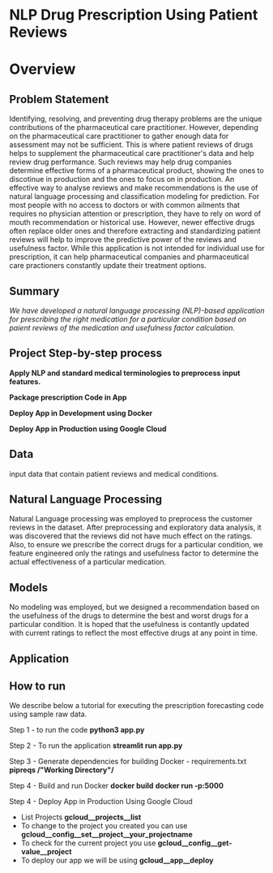 # NLP Drug Prescription Using Patient Reviews #


# Overview
## Problem Statement ##
Identifying, resolving, and preventing drug therapy problems are the unique contributions of the pharmaceutical care practitioner. However, depending on the pharmaceutical care practitioner to gather enough data for assessment may not be sufficient. This is where patient reviews of drugs helps to supplement the pharmaceutical care practitioner's data and help review drug performance. Such reviews may help drug companies determine effective forms of a pharmaceutical product, showing the ones to discotinue in production and the ones to focus on in production. An effective way to analyse reviews and make recommendations is the use of natural language processing and classification modeling for prediction. For most people with no access to doctors or with common ailments that requires no physician attention or prescription, they have to rely on word of mouth recommendation or historical use. However, newer effective drugs often replace older ones and therefore extracting and standardizing patient reviews will help to improve the predictive power of the reviews and usefulness factor. While this application is not intended for individual use for prescription, it can help pharmaceutical companies and pharmaceutical care practioners constantly update their treatment options.

## Summary ##
*We have developed a natural language processing (NLP)-based application for prescribing the right medication for a particular condition based on paient reviews of the medication and usefulness factor calculation.*

## Project Step-by-step process ##
**Apply NLP and standard medical terminologies to preprocess input features.**

**Package prescription Code in App**

**Deploy App in Development using Docker**

**Deploy App in Production using Google Cloud**

## Data ##
input data that contain patient reviews and medical conditions. 

## Natural Language Processing ## 
Natural Language processing was employed to preprocess the customer reviews in the dataset. After preprocessing and exploratory data analysis, it was discovered that the reviews did not have much effect on the ratings. Also, to ensure we prescribe the correct drugs for a particular condition, we feature engineered only the ratings and usefulness factor to determine the actual effectiveness of a particular medication. 

## Models ##
No modeling was employed, but we designed a recommendation based on the usefulness of the drugs to determine the best and worst drugs for a particular condition. It is hoped that the usefulness is contantly updated with current ratings to reflect the most effective drugs at any point in time.

## Application

## How to run ##
We describe below a tutorial for executing the prescription forecasting code using sample raw data.

Step 1 - to run the code
**python3 app.py**

Step 2 - To run the application
**streamlit run app.py**

Step 3 - Generate dependencies for building Docker - requirements.txt
**pipreqs  /"Working Directory"/**

Step 4 - Build and run Docker
**docker build**
**docker run -p:5000** 

Step 4 - Deploy App in Production Using Google Cloud
* List Projects
**gcloud__projects__list**
* To change to the project you created you can use
**gcloud__config__set__project__your_projectname**
* To check for the current project you use
**gcloud__config__get-value__project**
* To deploy our app we will be using
**gcloud__app__deploy**




